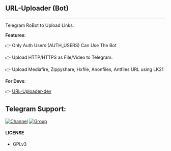 ##  URL-Uploader (Bot)
---

Telegram RoBot to Upload Links.

**Features**:

👉 Only Auth Users (AUTH_USERS) Can Use The Bot

👉 Upload HTTP/HTTPS as File/Video to Telegram.

👉 Upload Mediafire, Zippyshare, Hxfile, Anonfiles, Antfiles URL using LK21

**For Devs**:

👉 [URL-Uploader-dev](https://github.com/Black-Tiger2006/URL-Uploader.git)

## Telegram Support:

[![Channel](https://img.shields.io/badge/TG-Channel-30302f?style=flat&logo=telegram)](https://t.me/Tiger_Project_Channel)
[![Group](https://img.shields.io/badge/TG-Group-30302f?style=flat&logo=telegram)](https://t.me/Tiger_Project_Group)


#### LICENSE
- GPLv3
